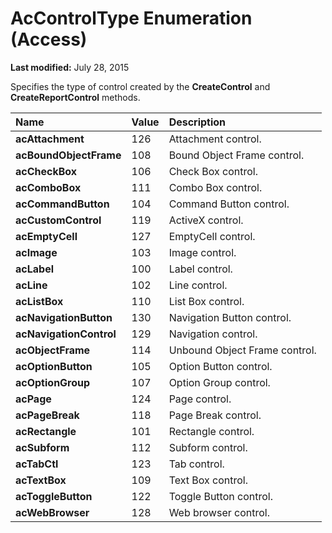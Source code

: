 
# AcControlType Enumeration (Access)

 **Last modified:** July 28, 2015

Specifies the type of control created by the  **CreateControl** and **CreateReportControl** methods.


|**Name**|**Value**|**Description**|
|:-----|:-----|:-----|
| **acAttachment**|126|Attachment control.|
| **acBoundObjectFrame**|108|Bound Object Frame control.|
| **acCheckBox**|106|Check Box control.|
| **acComboBox**|111|Combo Box control.|
| **acCommandButton**|104|Command Button control.|
| **acCustomControl**|119|ActiveX control.|
| **acEmptyCell**|127|EmptyCell control.|
| **acImage**|103|Image control.|
| **acLabel**|100|Label control.|
| **acLine**|102|Line control.|
| **acListBox**|110|List Box control.|
| **acNavigationButton**|130|Navigation Button control.|
| **acNavigationControl**|129|Navigation control.|
| **acObjectFrame**|114|Unbound Object Frame control.|
| **acOptionButton**|105|Option Button control.|
| **acOptionGroup**|107|Option Group control.|
| **acPage**|124|Page control.|
| **acPageBreak**|118|Page Break control.|
| **acRectangle**|101|Rectangle control.|
| **acSubform**|112|Subform control.|
| **acTabCtl**|123|Tab control.|
| **acTextBox**|109|Text Box control.|
| **acToggleButton**|122|Toggle Button control.|
| **acWebBrowser**|128|Web browser control.|
